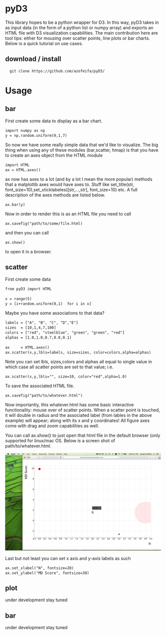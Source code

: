 # pyD3
This library hopes to be a python wrapper for D3. In this way, pyD3 takes in as input data (in the form of a python list or numpy array) and exports an HTML file with D3 visualization capabilities. The main contribution here are tool tips: either for mousing over scatter points, line plots or bar charts. Below is a quick tutorial on use cases. 
## download / install
```
  git clone https://github.com/azofeifa/pyD3/
```
# Usage

## bar
First create some data to display as a bar chart. 
```
import numpy as np
y = np.random.uniform(0,1,7)
```

So now we have some really simple data that we'd like to visualize. The big thing when using any of these modules (bar,scatter, hmap) is that you have to create an axes object from the HTML module
```
import HTML
ax = HTML.axes()
```
ax now has axes to a lot (and by a lot I mean the more popular) methods that a matplotlib axes would have axes to. Stuff like set_title(str, font_size=10),set_xticklabeles([str,...,str], font_size=10) etc. A full description of the axes methods are listed below.
```
ax.bar(y)
```
Now in order to render this is as an HTML file you need to call
```
ax.savefig("path/to/some/file.html)
```
and then you can call
```
ax.show()
```
to open it in a browser.








## scatter
First create some data
```
from pyD3 import HTML

x = range(5)
y = [i+random.uniform(0,1)  for i in x]
```
Maybe you have some associations to that data?
```
labels = ["A", "B", "C", "D","E"]
sizes  = [10,1,4,7,100]
colors = ["red", "steelblue", "green", "green", "red"]
alphas = [1.0,1.0,0.7,0.8,0.1]

ax     = HTML.axes()
ax.scatter(x,y,lbls=labels, size=sizes, color=colors,alpha=alphas)

```
Note you can set lbls, sizes,colors and alphas all equal to single value in which case all scatter points are set to that value; i.e.
```
ax.scatter(x,y,lbls="", size=10, color="red",alpha=1.0)
```
To save the associated HTML file.
```
ax.savefig("path/to/whatever.html")
```
Now importantly, this whatever.html has some basic interactive functionality: mouse over of scatter points. When a scatter point is touched, it will double in radius and the associated label (from lables in the above example) will appear; along with its x and y coordinates! All figure axes come with drag and zoom capabilities as well.  


You can call ax.show() to just open that html file in the default browser (only supported for linux/mac OS. Below is a screen shot of path/to/whatever.html.

![Alt text](https://github.com/azofeifa/pyD3/blob/master/images/ScatterShot.jpeg)

Last but not least you can set x axis and y-axis labels as such
```
ax.set_xlabel("N", fontsize=20)
ax.set_ylabel("MD Score", fontsize=30)
```


## plot
under development stay tuned
## bar
under development stay tuned









